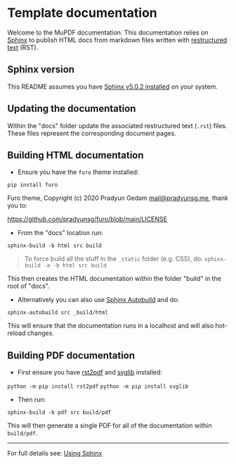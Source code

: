 # Template documentation

Welcome to the MuPDF documentation. This documentation relies on [Sphinx](https://www.sphinx-doc.org/en/master/) to publish HTML docs from markdown files written with [restructured text](https://en.wikipedia.org/wiki/ReStructuredText) (RST).

## Sphinx version

This README assumes you have [Sphinx v5.0.2 installed](https://www.sphinx-doc.org/en/master/usage/installation.html) on your system.


## Updating the documentation

Within the "docs" folder update the associated restructured text (`.rst`) files. These files represent the corresponding document pages.



## Building HTML documentation

- Ensure you have the `furo` theme installed:

`pip install furo`

Furo theme, Copyright (c) 2020 Pradyun Gedam <mail@pradyunsg.me>, thank you to:

https://github.com/pradyunsg/furo/blob/main/LICENSE


- From the "docs" location run:

`sphinx-build -b html src build`

> To force build all the stuff in the `_static` folder (e.g. CSS), do:
> `sphinx-build -a -b html src build`

This then creates the HTML documentation within the folder "build" in the root of "docs".


- Alternatively you can also use [Sphinx Autobuild](https://pypi.org/project/sphinx-autobuild/) and do:

`sphinx-autobuild src _build/html`

This will ensure that the documentation runs in a localhost and will also hot-reload changes.


## Building PDF documentation


- First ensure you have [rst2pdf](https://pypi.org/project/rst2pdf/) and
[svglib](https://pypi.org/project/svglib/) installed:


`python -m pip install rst2pdf`
`python -m pip install svglib`


- Then run:


`sphinx-build -b pdf src build/pdf`

This will then generate a single PDF for all of the documentation within `build/pdf`.


---


For full details see: [Using Sphinx](https://www.sphinx-doc.org/en/master/usage/index.html)
